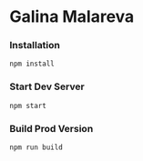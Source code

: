 # Galina Malareva


### Installation

```
npm install
```

### Start Dev Server

```
npm start
```

### Build Prod Version

```
npm run build
```

